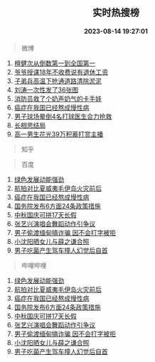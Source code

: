 <div align="center"><h2>实时热搜榜</h2><h4>2023-08-14 19:27:01</h4></div>

> 微博  

1. [檀健次从倒数第一到全国第一](https://s.weibo.com/weibo?q=%23%E6%AA%80%E5%81%A5%E6%AC%A1%E4%BB%8E%E5%80%92%E6%95%B0%E7%AC%AC%E4%B8%80%E5%88%B0%E5%85%A8%E5%9B%BD%E7%AC%AC%E4%B8%80%23&t=31&band_rank=1&Refer=top)<br />
2. [爷爷授课18年不收费说有退休工资](https://s.weibo.com/weibo?q=%23%E7%88%B7%E7%88%B7%E6%8E%88%E8%AF%BE18%E5%B9%B4%E4%B8%8D%E6%94%B6%E8%B4%B9%E8%AF%B4%E6%9C%89%E9%80%80%E4%BC%91%E5%B7%A5%E8%B5%84%23&t=31&band_rank=2&Refer=top)<br />
3. [子弟兵高温下抢通道路清除淤泥](https://s.weibo.com/weibo?q=%23%E5%AD%90%E5%BC%9F%E5%85%B5%E9%AB%98%E6%B8%A9%E4%B8%8B%E6%8A%A2%E9%80%9A%E9%81%93%E8%B7%AF%E6%B8%85%E9%99%A4%E6%B7%A4%E6%B3%A5%23&t=31&band_rank=3&Refer=top)<br />
4. [刘涛一次性发了36张图](https://s.weibo.com/weibo?q=%23%E5%88%98%E6%B6%9B%E4%B8%80%E6%AC%A1%E6%80%A7%E5%8F%91%E4%BA%8636%E5%BC%A0%E5%9B%BE%23&t=31&band_rank=4&Refer=top)<br />
5. [消防员救了个奶声奶气的卡手娃](https://s.weibo.com/weibo?q=%23%E6%B6%88%E9%98%B2%E5%91%98%E6%95%91%E4%BA%86%E4%B8%AA%E5%A5%B6%E5%A3%B0%E5%A5%B6%E6%B0%94%E7%9A%84%E5%8D%A1%E6%89%8B%E5%A8%83%23&t=31&band_rank=5&Refer=top)<br />
6. [癌症在我国已经熬成慢性病](https://s.weibo.com/weibo?q=%23%E7%99%8C%E7%97%87%E5%9C%A8%E6%88%91%E5%9B%BD%E5%B7%B2%E7%BB%8F%E7%86%AC%E6%88%90%E6%85%A2%E6%80%A7%E7%97%85%23&t=31&band_rank=6&Refer=top)<br />
7. [男子球场晕倒4名打球医生合力抢救](https://s.weibo.com/weibo?q=%23%E7%94%B7%E5%AD%90%E7%90%83%E5%9C%BA%E6%99%95%E5%80%924%E5%90%8D%E6%89%93%E7%90%83%E5%8C%BB%E7%94%9F%E5%90%88%E5%8A%9B%E6%8A%A2%E6%95%91%23&t=31&band_rank=7&Refer=top)<br />
8. [长相思结局](https://s.weibo.com/weibo?q=%E9%95%BF%E7%9B%B8%E6%80%9D%E7%BB%93%E5%B1%80&t=31&band_rank=8&Refer=top)<br />
9. [高一男生花光39万积蓄打赏主播](https://s.weibo.com/weibo?q=%23%E9%AB%98%E4%B8%80%E7%94%B7%E7%94%9F%E8%8A%B1%E5%85%8939%E4%B8%87%E7%A7%AF%E8%93%84%E6%89%93%E8%B5%8F%E4%B8%BB%E6%92%AD%23&t=31&band_rank=9&Refer=top)<br />

> 知乎  


> 百度  

1. [绿色发展动能强劲](https://www.baidu.com/s?wd=%E7%BB%BF%E8%89%B2%E5%8F%91%E5%B1%95%E5%8A%A8%E8%83%BD%E5%BC%BA%E5%8A%B2&sa=fyb_news&rsv_dl=fyb_news)<br />
2. [航拍对比夏威夷毛伊岛火灾前后](https://www.baidu.com/s?wd=%E8%88%AA%E6%8B%8D%E5%AF%B9%E6%AF%94%E5%A4%8F%E5%A8%81%E5%A4%B7%E6%AF%9B%E4%BC%8A%E5%B2%9B%E7%81%AB%E7%81%BE%E5%89%8D%E5%90%8E&sa=fyb_news&rsv_dl=fyb_news)<br />
3. [癌症在我国已经熬成慢性病](https://www.baidu.com/s?wd=%E7%99%8C%E7%97%87%E5%9C%A8%E6%88%91%E5%9B%BD%E5%B7%B2%E7%BB%8F%E7%86%AC%E6%88%90%E6%85%A2%E6%80%A7%E7%97%85&sa=fyb_news&rsv_dl=fyb_news)<br />
4. [国务院发布6方面24条政策措施](https://www.baidu.com/s?wd=%E5%9B%BD%E5%8A%A1%E9%99%A2%E5%8F%91%E5%B8%836%E6%96%B9%E9%9D%A224%E6%9D%A1%E6%94%BF%E7%AD%96%E6%8E%AA%E6%96%BD&sa=fyb_news&rsv_dl=fyb_news)<br />
5. [中秋国庆可拼17天长假](https://www.baidu.com/s?wd=%E4%B8%AD%E7%A7%8B%E5%9B%BD%E5%BA%86%E5%8F%AF%E6%8B%BC17%E5%A4%A9%E9%95%BF%E5%81%87&sa=fyb_news&rsv_dl=fyb_news)<br />
6. [张艺兴演唱会舞蹈动作引争议](https://www.baidu.com/s?wd=%E5%BC%A0%E8%89%BA%E5%85%B4%E6%BC%94%E5%94%B1%E4%BC%9A%E8%88%9E%E8%B9%88%E5%8A%A8%E4%BD%9C%E5%BC%95%E4%BA%89%E8%AE%AE&sa=fyb_news&rsv_dl=fyb_news)<br />
7. [男子偷渡缅甸搞诈骗 因不会打字被拒](https://www.baidu.com/s?wd=%E7%94%B7%E5%AD%90%E5%81%B7%E6%B8%A1%E7%BC%85%E7%94%B8%E6%90%9E%E8%AF%88%E9%AA%97+%E5%9B%A0%E4%B8%8D%E4%BC%9A%E6%89%93%E5%AD%97%E8%A2%AB%E6%8B%92&sa=fyb_news&rsv_dl=fyb_news)<br />
8. [小沈阳晒女儿与薛之谦合照](https://www.baidu.com/s?wd=%E5%B0%8F%E6%B2%88%E9%98%B3%E6%99%92%E5%A5%B3%E5%84%BF%E4%B8%8E%E8%96%9B%E4%B9%8B%E8%B0%A6%E5%90%88%E7%85%A7&sa=fyb_news&rsv_dl=fyb_news)<br />
9. [男子吃菌产生驾车撞人幻觉后自首](https://www.baidu.com/s?wd=%E7%94%B7%E5%AD%90%E5%90%83%E8%8F%8C%E4%BA%A7%E7%94%9F%E9%A9%BE%E8%BD%A6%E6%92%9E%E4%BA%BA%E5%B9%BB%E8%A7%89%E5%90%8E%E8%87%AA%E9%A6%96&sa=fyb_news&rsv_dl=fyb_news)<br />

> 哔哩哔哩  

1. [绿色发展动能强劲](https://www.baidu.com/s?wd=%E7%BB%BF%E8%89%B2%E5%8F%91%E5%B1%95%E5%8A%A8%E8%83%BD%E5%BC%BA%E5%8A%B2&sa=fyb_news&rsv_dl=fyb_news)<br />
2. [航拍对比夏威夷毛伊岛火灾前后](https://www.baidu.com/s?wd=%E8%88%AA%E6%8B%8D%E5%AF%B9%E6%AF%94%E5%A4%8F%E5%A8%81%E5%A4%B7%E6%AF%9B%E4%BC%8A%E5%B2%9B%E7%81%AB%E7%81%BE%E5%89%8D%E5%90%8E&sa=fyb_news&rsv_dl=fyb_news)<br />
3. [癌症在我国已经熬成慢性病](https://www.baidu.com/s?wd=%E7%99%8C%E7%97%87%E5%9C%A8%E6%88%91%E5%9B%BD%E5%B7%B2%E7%BB%8F%E7%86%AC%E6%88%90%E6%85%A2%E6%80%A7%E7%97%85&sa=fyb_news&rsv_dl=fyb_news)<br />
4. [国务院发布6方面24条政策措施](https://www.baidu.com/s?wd=%E5%9B%BD%E5%8A%A1%E9%99%A2%E5%8F%91%E5%B8%836%E6%96%B9%E9%9D%A224%E6%9D%A1%E6%94%BF%E7%AD%96%E6%8E%AA%E6%96%BD&sa=fyb_news&rsv_dl=fyb_news)<br />
5. [中秋国庆可拼17天长假](https://www.baidu.com/s?wd=%E4%B8%AD%E7%A7%8B%E5%9B%BD%E5%BA%86%E5%8F%AF%E6%8B%BC17%E5%A4%A9%E9%95%BF%E5%81%87&sa=fyb_news&rsv_dl=fyb_news)<br />
6. [张艺兴演唱会舞蹈动作引争议](https://www.baidu.com/s?wd=%E5%BC%A0%E8%89%BA%E5%85%B4%E6%BC%94%E5%94%B1%E4%BC%9A%E8%88%9E%E8%B9%88%E5%8A%A8%E4%BD%9C%E5%BC%95%E4%BA%89%E8%AE%AE&sa=fyb_news&rsv_dl=fyb_news)<br />
7. [男子偷渡缅甸搞诈骗 因不会打字被拒](https://www.baidu.com/s?wd=%E7%94%B7%E5%AD%90%E5%81%B7%E6%B8%A1%E7%BC%85%E7%94%B8%E6%90%9E%E8%AF%88%E9%AA%97+%E5%9B%A0%E4%B8%8D%E4%BC%9A%E6%89%93%E5%AD%97%E8%A2%AB%E6%8B%92&sa=fyb_news&rsv_dl=fyb_news)<br />
8. [小沈阳晒女儿与薛之谦合照](https://www.baidu.com/s?wd=%E5%B0%8F%E6%B2%88%E9%98%B3%E6%99%92%E5%A5%B3%E5%84%BF%E4%B8%8E%E8%96%9B%E4%B9%8B%E8%B0%A6%E5%90%88%E7%85%A7&sa=fyb_news&rsv_dl=fyb_news)<br />
9. [男子吃菌产生驾车撞人幻觉后自首](https://www.baidu.com/s?wd=%E7%94%B7%E5%AD%90%E5%90%83%E8%8F%8C%E4%BA%A7%E7%94%9F%E9%A9%BE%E8%BD%A6%E6%92%9E%E4%BA%BA%E5%B9%BB%E8%A7%89%E5%90%8E%E8%87%AA%E9%A6%96&sa=fyb_news&rsv_dl=fyb_news)<br />
